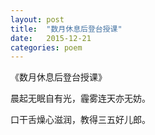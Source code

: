 ```yaml
---
layout: post
title:  "数月休息后登台授课"
date:   2015-12-21
categories: poem
---
```

《数月休息后登台授课》

晨起无眠自有光，霾雾连天亦无妨。

口干舌燥心滋润，教得三五好儿郎。
